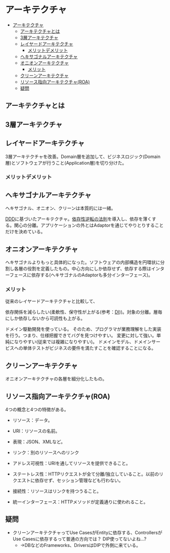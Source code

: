 # アーキテクチャ

- [アーキテクチャ](#アーキテクチャ)
  - [アーキテクチャとは](#アーキテクチャとは)
  - [3層アーキテクチャ](#3層アーキテクチャ)
  - [レイヤードアーキテクチャ](#レイヤードアーキテクチャ)
    - [メリットデメリット](#メリットデメリット)
  - [ヘキサゴナルアーキテクチャ](#ヘキサゴナルアーキテクチャ)
  - [オニオンアーキテクチャ](#オニオンアーキテクチャ)
    - [メリット](#メリット)
  - [クリーンアーキテクチャ](#クリーンアーキテクチャ)
  - [リソース指向アーキテクチャ(ROA)](#リソース指向アーキテクチャroa)
  - [疑問](#疑問)

## アーキテクチャとは

## 3層アーキテクチャ

## レイヤードアーキテクチャ

3層アーキテクチャを改善。Domain層を追加して、ビジネスロジック(Domain層)とソフトウェアが行うこと(Application層)を切り分けた。

### メリットデメリット

## ヘキサゴナルアーキテクチャ

ヘキサゴナル、オニオン、クリーンは本質的には一緒。

[DDD](./development.md#ドメイン駆動開発ddd)に基づいたアーキテクチャ。[依存性逆転の法則](./di.md#dip)を導入し、依存を薄くする。関心の分離。アプリケーションの外とはAdaptorを通じてやりとりすることだけを決めている。

## オニオンアーキテクチャ

ヘキサゴナルよりもっと具体的になった。ソフトウェアの内部構造を円環状に分割し各層の役割を定義したもの。中心方向にしか依存せず、依存する際はインターフェースに依存する(ヘキサゴナルのAdaptorも多分インターフェース)。

### メリット

従来のレイヤードアーキテクチャと比較して、

依存関係を減らしたい(柔軟性、保守性が上がる(参考：[DI](./di.md#di)))。対象の分離。層毎にしか依存しないから可読性も上がる。

ドメイン駆動開発を使っている。
そのため、プログラマが業務理解をした実装を行う。つまり、仕様把握できてバグを見つけやすい。
変更に対して強い。単純になりやすい(従来では複雑になりやすい)。
ドメインモデル、ドメインサービスへの単体テストがビジネスの要件を満たすことを確認することになる。

## クリーンアーキテクチャ

オニオンアーキテクチャの各層を細分化したもの。

## リソース指向アーキテクチャ(ROA)

4つの概念と4つの特徴がある。

- リソース：データ。
- URI：リソースの名前。
- 表現：JSON、XMLなど。
- リンク：別のリソースへのリンク

- アドレス可視性：URIを通してリソースを提供できること。
- ステートレス性：HTTPリクエストが全て分離/独立していること。以前のリクエストに依存せず、セッション管理なども行わない。
- 接続性：リソースはリンクを持つうること。
- 統一インターフェース：HTTPメソッドが定義通りに使われること。

## 疑問

- クリーンアーキテクチャってUse CasesがEntityに依存する、ControllersがUse Casesに依存するって普通の方向では？ DIP使ってないよね...?
  - →DBなどのFrameworks、DriversはDIPで外側に来ている。
